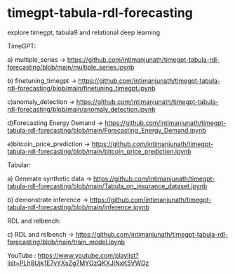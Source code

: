 # timegpt-tabula-rdl-forecasting
explore timegpt, tabula9 and relational deep learning

TimeGPT: 

a) multiple_series -> https://github.com/intimanjunath/timegpt-tabula-rdl-forecasting/blob/main/multiple_series.ipynb

b) finetuning_timegpt -> https://github.com/intimanjunath/timegpt-tabula-rdl-forecasting/blob/main/finetuning_timegpt.ipynb

c)anomaly_detection -> https://github.com/intimanjunath/timegpt-tabula-rdl-forecasting/blob/main/anomaly_detection.ipynb

d)Forecasting Energy Demand -> https://github.com/intimanjunath/timegpt-tabula-rdl-forecasting/blob/main/Forecasting_Energy_Demand.ipynb

e)bitcoin_price_prediction -> https://github.com/intimanjunath/timegpt-tabula-rdl-forecasting/blob/main/bitcoin_price_prediction.ipynb 


Tabular:

a) Generate synthetic data -> https://github.com/intimanjunath/timegpt-tabula-rdl-forecasting/blob/main/Tabula_on_insurance_dataset.ipynb

b) demonstrate inference -> https://github.com/intimanjunath/timegpt-tabula-rdl-forecasting/blob/main/inference.ipynb

RDL and relbench:

c) RDL and relbench -> https://github.com/intimanjunath/timegpt-tabula-rdl-forecasting/blob/main/train_model.ipynb

YouTube : https://www.youtube.com/playlist?list=PLh8Ujk1E7vYXsZg7MYOzQKXJlNxK5VWDz 
